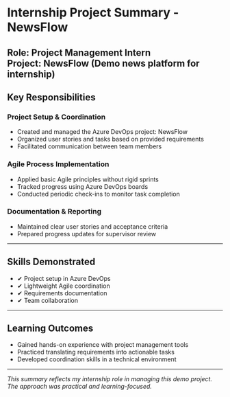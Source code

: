 # Internship Project Summary - NewsFlow

**Role:** Project Management Intern  
**Project:** NewsFlow (Demo news platform for internship)  
---

## Key Responsibilities

### Project Setup & Coordination
- Created and managed the Azure DevOps project: NewsFlow  
- Organized user stories and tasks based on provided requirements  
- Facilitated communication between team members  

### Agile Process Implementation
- Applied basic Agile principles without rigid sprints  
- Tracked progress using Azure DevOps boards  
- Conducted periodic check-ins to monitor task completion  

### Documentation & Reporting
- Maintained clear user stories and acceptance criteria  
- Prepared progress updates for supervisor review  

---

## Skills Demonstrated
- ✔ Project setup in Azure DevOps  
- ✔ Lightweight Agile coordination  
- ✔ Requirements documentation  
- ✔ Team collaboration  

---

## Learning Outcomes
- Gained hands-on experience with project management tools  
- Practiced translating requirements into actionable tasks  
- Developed coordination skills in a technical environment  

---

*This summary reflects my internship role in managing this demo project. The approach was practical and learning-focused.*
